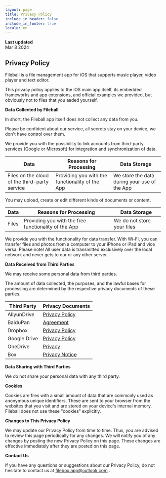 ```yaml
---
layout: page
title: Privacy Policy
include_in_header: false
include_in_footer: true
locale: en
---
```


**Last updated**  
Mar 8 2024

## Privacy Policy

Fileball is a file management app for iOS that supports music player, video player and text editor.

This privacy policy applies to the iOS main app itself, its embedded frameworks and app extensions, and official examples we provided, but obviously not to files that you aaded yourself. 

**Data Collected by Fileball**

In short, the Fileball app itself does not collect any data from you. 

Please be confident about our service, all secrets stay on your device, we don't have control over them.

We provide you with the possibility to link accounts from third-party services (Google or Microsoft) for integration and synchronization of data.

| Data | Reasons for Processing | Data Storage |
| - | - | - |
| Files on the cloud of the third-party service | Providing you with the functionality of the App | We store the data during your use of the App |

You may upload, create or edit different kinds of documents or content.

| Data | Reasons for Processing | Data Storage |
| - | - | - |
| Files | Providing you with the free functionality of the App | We do not store your files |

We provide you with the functionality for data transfer. With Wi-Fi, you can transfer files and photos from a computer to your iPhone or iPad and vice versa. Please note! All user data is transmitted exclusively over the local network and never gets to our or any other server.


**Data Received from Third Parties**

We may receive some personal data from third parties.

The amount of data collected, the purposes, and the lawful bases for processing are determined by the respective privacy documents of these parties.

| Third Party | Privacy Documents |
| -- | -- |
| AliyunDrive | [Privacy Policy](https://terms.alicdn.com/legal-agreement/terms/suit_bu1_alibaba_group/suit_bu1_alibaba_group202102022125_53871.html?spm=aliyundrive.index.0.0.7db16f60C98VE9) |
| BaiduPan | [Agreement](https://pan.baidu.com/disk/agreement#/) |
| Dropbox | [Privacy Policy](https://www.dropbox.com/privacy) |
| Google Drive | [Privacy Policy](https://policies.google.com/privacy) |
| OneDrive | [Privacy](https://privacy.microsoft.com/en-gb/privacy) |
| Box | [Privacy Notice](https://www.box.com/legal/privacypolicy) |


**Data Sharing with Third Parties**

We do not share your personal data with any third party.


**Cookies**

Cookies are files with a small amount of data that are commonly used as anonymous unique identifiers. These are sent to your browser from the websites that you visit and are stored on your device's internal memory. Fileball does not use these "cookies" explicitly.

**Changes to This Privacy Policy**

We may update our Privacy Policy from time to time. Thus, you are advised to review this page periodically for any changes. We will notify you of any changes by posting the new Privacy Policy on this page. These changes are effective immediately after they are posted on this page.

**Contact Us**

If you have any questions or suggestions about our Privacy Policy, do not hesitate to contact us at filebox.app@outlook.com .
